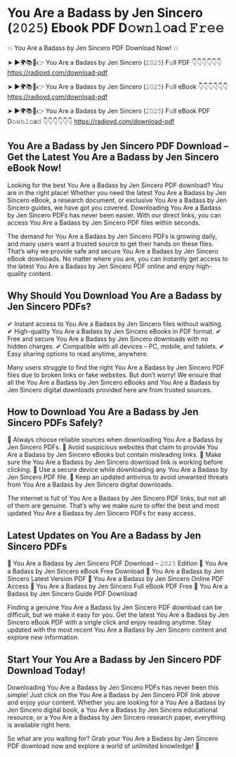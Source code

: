 # You Are a Badass by Jen Sincero (𝟸𝟶𝟸𝟻) Ebook PDF D𝚘𝚠𝚗𝚕𝚘a𝚍 𝙵𝚛𝚎𝚎

💥 You Are a Badass by Jen Sincero PDF Download Now! 💥

➤ ►🌍📚📱👉 You Are a Badass by Jen Sincero (𝟸𝟶𝟸𝟻) F𝚞ll PDF 👇👇👇👇👇👇
https://radiovd.com/download-pdf

➤ ►🌍📚📱👉 You Are a Badass by Jen Sincero (𝟸𝟶𝟸𝟻) F𝚞ll eBook 👇👇👇👇👇👇
https://radiovd.com/download-pdf

➤ ►🌍📚📱👉 You Are a Badass by Jen Sincero (𝟸𝟶𝟸𝟻) F𝚞ll eBook PDF D𝚘𝚠𝚗𝚕𝚘a𝚍 👇👇👇👇👇👇
https://radiovd.com/download-pdf

## You Are a Badass by Jen Sincero PDF Download – Get the Latest You Are a Badass by Jen Sincero eBook Now!

Looking for the best You Are a Badass by Jen Sincero PDF download? You are in the right place! Whether you need the latest You Are a Badass by Jen Sincero eBook, a research document, or exclusive You Are a Badass by Jen Sincero guides, we have got you covered. Downloading You Are a Badass by Jen Sincero PDFs has never been easier. With our direct links, you can access You Are a Badass by Jen Sincero PDF files within seconds.

The demand for You Are a Badass by Jen Sincero PDFs is growing daily, and many users want a trusted source to get their hands on these files. That’s why we provide safe and secure You Are a Badass by Jen Sincero eBook downloads. No matter where you are, you can instantly get access to the latest You Are a Badass by Jen Sincero PDF online and enjoy high-quality content.

## Why Should You Download You Are a Badass by Jen Sincero PDFs?

✔ Instant access to You Are a Badass by Jen Sincero files without waiting.
✔ High-quality You Are a Badass by Jen Sincero eBooks in PDF format.
✔ Free and secure You Are a Badass by Jen Sincero downloads with no hidden charges.
✔ Compatible with all devices – PC, mobile, and tablets.
✔ Easy sharing options to read anytime, anywhere.

Many users struggle to find the right You Are a Badass by Jen Sincero PDF files due to broken links or fake websites. But don’t worry! We ensure that all the You Are a Badass by Jen Sincero eBooks and You Are a Badass by Jen Sincero digital downloads provided here are from trusted sources.

## How to Download You Are a Badass by Jen Sincero PDFs Safely?

📌 Always choose reliable sources when downloading You Are a Badass by Jen Sincero PDFs.
📌 Avoid suspicious websites that claim to provide You Are a Badass by Jen Sincero eBooks but contain misleading links.
📌 Make sure the You Are a Badass by Jen Sincero download link is working before clicking.
📌 Use a secure device while downloading any You Are a Badass by Jen Sincero PDF file.
📌 Keep an updated antivirus to avoid unwanted threats from You Are a Badass by Jen Sincero digital downloads.

The internet is full of You Are a Badass by Jen Sincero PDF links, but not all of them are genuine. That’s why we make sure to offer the best and most updated You Are a Badass by Jen Sincero PDFs for easy access.

## Latest Updates on You Are a Badass by Jen Sincero PDFs

🔹 You Are a Badass by Jen Sincero PDF Download – 𝟸𝟶𝟸𝟻 Edition
🔹 You Are a Badass by Jen Sincero eBook Free Download
🔹 You Are a Badass by Jen Sincero Latest Version PDF
🔹 You Are a Badass by Jen Sincero Online PDF Access
🔹 You Are a Badass by Jen Sincero Full eBook PDF Free
🔹 You Are a Badass by Jen Sincero Guide PDF Download

Finding a genuine You Are a Badass by Jen Sincero PDF download can be difficult, but we make it easy for you. Get the latest You Are a Badass by Jen Sincero eBook PDF with a single click and enjoy reading anytime. Stay updated with the most recent You Are a Badass by Jen Sincero content and explore new information.

## Start Your You Are a Badass by Jen Sincero PDF Download Today!

Downloading You Are a Badass by Jen Sincero PDFs has never been this simple! Just click on the You Are a Badass by Jen Sincero PDF link above and enjoy your content. Whether you are looking for a You Are a Badass by Jen Sincero digital book, a You Are a Badass by Jen Sincero educational resource, or a You Are a Badass by Jen Sincero research paper, everything is available right here.

So what are you waiting for? Grab your You Are a Badass by Jen Sincero PDF download now and explore a world of unlimited knowledge! 🚀